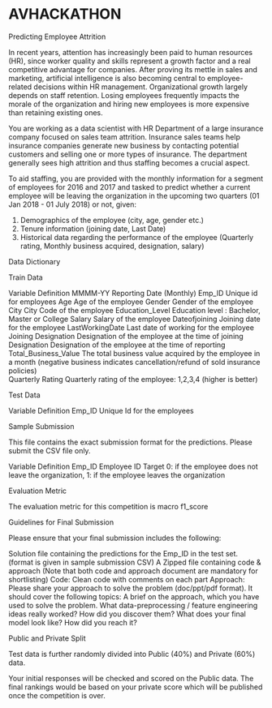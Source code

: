 # AVHACKATHON
Predicting Employee Attrition    

In recent years, attention has increasingly been paid to human resources (HR), since worker quality and skills represent a growth factor and a real competitive advantage for companies. After proving its mettle in sales and marketing, artificial intelligence is also becoming central to employee-related decisions within HR management. Organizational growth largely depends on staff retention. Losing employees frequently impacts the morale of the organization and hiring new employees is more expensive than retaining existing ones. 

You are working as a data scientist with HR Department of a large insurance company focused on sales team attrition. Insurance sales teams help insurance companies generate new business by contacting potential customers and selling one or more types of insurance. The department generally sees high attrition and thus staffing becomes a crucial aspect. 

To aid staffing, you are provided with the monthly information for a segment of employees for 2016 and 2017 and tasked to predict whether a current employee will be leaving the organization in the upcoming two quarters (01 Jan 2018 - 01 July 2018) or not, given:


1. Demographics of the employee (city, age, gender etc.)
2. Tenure information (joining date, Last Date)
3. Historical data regarding the performance of the employee (Quarterly rating, Monthly business acquired, designation, salary)



Data Dictionary

Train Data

Variable
Definition
MMMM-YY
Reporting Date (Monthly)
Emp_ID
Unique id for employees
Age
Age of the employee
Gender
Gender of the employee
City
City Code of the employee
Education_Level
Education level : Bachelor, Master or College
Salary
Salary of the employee
Dateofjoining
Joining date for the employee
LastWorkingDate
Last date of working for the employee
Joining Designation
Designation of the employee at the time of joining
Designation
Designation of the employee at the time of reporting
Total_Business_Value
The total business value acquired by the employee in a month
(negative business indicates cancellation/refund of sold insurance policies)  
Quarterly Rating
Quarterly rating of the employee: 1,2,3,4 (higher is better)


Test Data

Variable
Definition
Emp_ID
Unique Id for the employees


Sample Submission

This file contains the exact submission format for the predictions. Please submit the CSV file only.

Variable
Definition
Emp_ID
Employee ID
Target
0: if the employee does not leave the organization,
1: if the employee leaves the organization


Evaluation Metric

The evaluation metric for this competition is macro f1_score



Guidelines for Final Submission

Please ensure that your final submission includes the following:

Solution file containing the predictions for the Emp_ID in the test set. (format is given in sample submission CSV)
A Zipped file containing code & approach (Note that both code and approach document are mandatory for shortlisting)
Code: Clean code with comments on each part
Approach: Please share your approach to solve the problem (doc/ppt/pdf format). It should cover the following topics:
A brief on the approach, which you have used to solve the problem.
What data-preprocessing / feature engineering ideas really worked? How did you discover them?
What does your final model look like? How did you reach it?
 

Public and Private Split

Test data is further randomly divided into Public (40%) and Private (60%) data.

Your initial responses will be checked and scored on the Public data.
The final rankings would be based on your private score which will be published once the competition is over.
